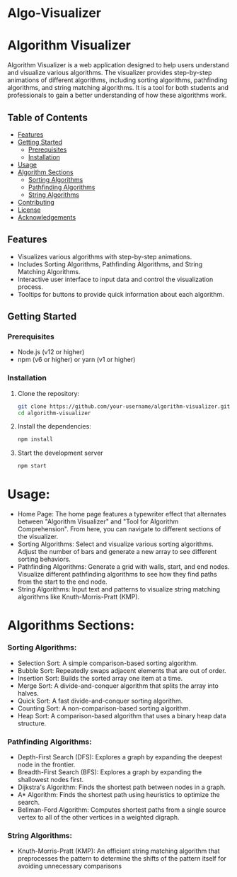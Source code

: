 # Algo-Visualizer
# Algorithm Visualizer

Algorithm Visualizer is a web application designed to help users understand and visualize various algorithms. The visualizer provides step-by-step animations of different algorithms, including sorting algorithms, pathfinding algorithms, and string matching algorithms. It is a tool for both students and professionals to gain a better understanding of how these algorithms work.

## Table of Contents
- [Features](#features)
- [Getting Started](#getting-started)
  - [Prerequisites](#prerequisites)
  - [Installation](#installation)
- [Usage](#usage)
- [Algorithm Sections](#algorithm-sections)
  - [Sorting Algorithms](#sorting-algorithms)
  - [Pathfinding Algorithms](#pathfinding-algorithms)
  - [String Algorithms](#string-algorithms)
- [Contributing](#contributing)
- [License](#license)
- [Acknowledgements](#acknowledgements)

## Features
- Visualizes various algorithms with step-by-step animations.
- Includes Sorting Algorithms, Pathfinding Algorithms, and String Matching Algorithms.
- Interactive user interface to input data and control the visualization process.
- Tooltips for buttons to provide quick information about each algorithm.

## Getting Started

### Prerequisites
- Node.js (v12 or higher)
- npm (v6 or higher) or yarn (v1 or higher)

### Installation
1. Clone the repository:
   ```sh
   git clone https://github.com/your-username/algorithm-visualizer.git
   cd algorithm-visualizer

2. Install the dependencies:
    ```sh
    npm install

3. Start the development server
    ```sh
    npm start

# Usage:
- Home Page: The home page features a typewriter effect that alternates between "Algorithm Visualizer" and "Tool for Algorithm Comprehension". From here, you can navigate to different sections of the visualizer.
- Sorting Algorithms: Select and visualize various sorting algorithms. Adjust the number of bars and generate a new array to see different sorting behaviors.
- Pathfinding Algorithms: Generate a grid with walls, start, and end nodes. Visualize different pathfinding algorithms to see how they find paths from the start to the end node.
- String Algorithms: Input text and patterns to visualize string matching algorithms like Knuth-Morris-Pratt (KMP).

# Algorithms Sections:
### Sorting Algorithms:
- Selection Sort: A simple comparison-based sorting algorithm.
- Bubble Sort: Repeatedly swaps adjacent elements that are out of order.
- Insertion Sort: Builds the sorted array one item at a time.
- Merge Sort: A divide-and-conquer algorithm that splits the array into halves.
- Quick Sort: A fast divide-and-conquer sorting algorithm.
- Counting Sort: A non-comparison-based sorting algorithm.
- Heap Sort: A comparison-based algorithm that uses a binary heap data structure.

### Pathfinding Algorithms:
- Depth-First Search (DFS): Explores a graph by expanding the deepest node in the frontier.
- Breadth-First Search (BFS): Explores a graph by expanding the shallowest nodes first.
- Dijkstra's Algorithm: Finds the shortest path between nodes in a graph.
- A* Algorithm: Finds the shortest path using heuristics to optimize the search.
- Bellman-Ford Algorithm: Computes shortest paths from a single source vertex to all of the other vertices in a weighted digraph.

### String Algorithms:
- Knuth-Morris-Pratt (KMP): An efficient string matching algorithm that preprocesses the pattern to determine the shifts of the pattern itself for avoiding unnecessary comparisons


